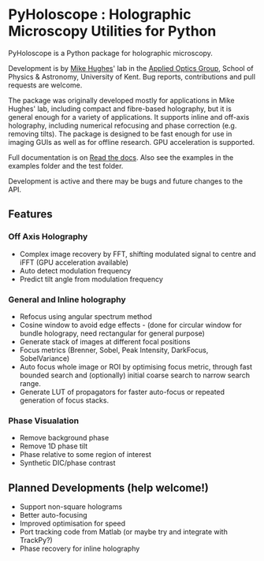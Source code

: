 # PyHoloscope : Holographic Microscopy Utilities for Python

PyHoloscope is a Python package for holographic microscopy. 

Development is by [Mike Hughes](https://research.kent.ac.uk/applied-optics/hughes/)' lab in the 
[Applied Optics Group](https://research.kent.ac.uk/applied-optics), School of Physics & Astronomy, University of Kent. Bug reports, contributions and pull requests are welcome. 

The package was originally developed mostly for applications in Mike Hughes' lab, including compact and fibre-based holography, 
but it is general enough for a variety of applications. It supports inline and off-axis holography, including numerical refocusing and phase correction (e.g. removing tilts). The package is designed to be fast enough for use in imaging GUIs as well as for offline research. GPU acceleration is supported. 

Full documentation is on [Read the docs](https://pyholoscope.readthedocs.io/en/latest/index.html). Also see the examples in the examples folder and the test folder.

Development is active and there may be bugs and future changes to the API.

## Features

### Off Axis Holography
* Complex image recovery by FFT, shifting modulated signal to centre and iFFT (GPU acceleration available)
* Auto detect modulation frequency
* Predict tilt angle from modulation frequency

### General and Inline holography
* Refocus using angular spectrum method 
* Cosine window to avoid edge effects - (done for circular window for bundle holograpy, need rectangular for general purpose)
* Generate stack of images at different focal positions
* Focus metrics (Brenner, Sobel, Peak Intensity, DarkFocus, SobelVariance)
* Auto focus whole image or ROI by optimising focus metric, through fast bounded search and (optionally) initial coarse search to narrow search range.
* Generate LUT of propagators for faster auto-focus or repeated generation of focus stacks.

### Phase Visualation
* Remove background phase 
* Remove 1D phase tilt
* Phase relative to some region of interest 
* Synthetic DIC/phase contrast

## Planned Developments (help welcome!)
* Support non-square holograms
* Better auto-focusing
* Improved optimisation for speed
* Port tracking code from Matlab (or maybe try and integrate with TrackPy?)
* Phase recovery for inline holography

